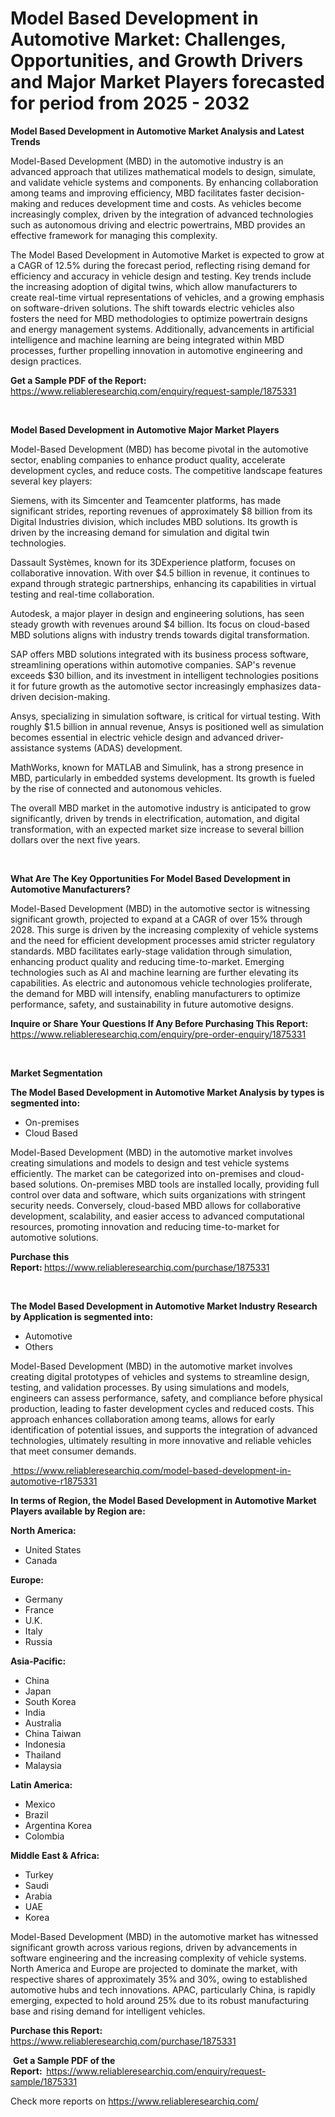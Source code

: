 <p><h1>Model Based Development in Automotive Market: Challenges, Opportunities, and Growth Drivers and Major Market Players forecasted for period from 2025 - 2032</h1></p><p><strong>Model Based Development in Automotive Market Analysis and Latest Trends</strong></p>
<p><p>Model-Based Development (MBD) in the automotive industry is an advanced approach that utilizes mathematical models to design, simulate, and validate vehicle systems and components. By enhancing collaboration among teams and improving efficiency, MBD facilitates faster decision-making and reduces development time and costs. As vehicles become increasingly complex, driven by the integration of advanced technologies such as autonomous driving and electric powertrains, MBD provides an effective framework for managing this complexity.</p><p>The Model Based Development in Automotive Market is expected to grow at a CAGR of 12.5% during the forecast period, reflecting rising demand for efficiency and accuracy in vehicle design and testing. Key trends include the increasing adoption of digital twins, which allow manufacturers to create real-time virtual representations of vehicles, and a growing emphasis on software-driven solutions. The shift towards electric vehicles also fosters the need for MBD methodologies to optimize powertrain designs and energy management systems. Additionally, advancements in artificial intelligence and machine learning are being integrated within MBD processes, further propelling innovation in automotive engineering and design practices.</p></p>
<p><strong>Get a Sample PDF of the Report:&nbsp;</strong> <a href="https://www.reliableresearchiq.com/enquiry/request-sample/1875331?utm_campaign=2756&utm_medium=2&utm_source=Github&utm_content=ia&utm_term=11032025&utm_id=model-based-development-in-automotive">https://www.reliableresearchiq.com/enquiry/request-sample/1875331</a></p>
<p>&nbsp;</p>
<p><strong>Model Based Development in Automotive Major Market Players</strong></p>
<p><p>Model-Based Development (MBD) has become pivotal in the automotive sector, enabling companies to enhance product quality, accelerate development cycles, and reduce costs. The competitive landscape features several key players:</p><p>Siemens, with its Simcenter and Teamcenter platforms, has made significant strides, reporting revenues of approximately $8 billion from its Digital Industries division, which includes MBD solutions. Its growth is driven by the increasing demand for simulation and digital twin technologies.</p><p>Dassault Systèmes, known for its 3DExperience platform, focuses on collaborative innovation. With over $4.5 billion in revenue, it continues to expand through strategic partnerships, enhancing its capabilities in virtual testing and real-time collaboration.</p><p>Autodesk, a major player in design and engineering solutions, has seen steady growth with revenues around $4 billion. Its focus on cloud-based MBD solutions aligns with industry trends towards digital transformation.</p><p>SAP offers MBD solutions integrated with its business process software, streamlining operations within automotive companies. SAP's revenue exceeds $30 billion, and its investment in intelligent technologies positions it for future growth as the automotive sector increasingly emphasizes data-driven decision-making.</p><p>Ansys, specializing in simulation software, is critical for virtual testing. With roughly $1.5 billion in annual revenue, Ansys is positioned well as simulation becomes essential in electric vehicle design and advanced driver-assistance systems (ADAS) development.</p><p>MathWorks, known for MATLAB and Simulink, has a strong presence in MBD, particularly in embedded systems development. Its growth is fueled by the rise of connected and autonomous vehicles.</p><p>The overall MBD market in the automotive industry is anticipated to grow significantly, driven by trends in electrification, automation, and digital transformation, with an expected market size increase to several billion dollars over the next five years.</p></p>
<p>&nbsp;</p>
<p><strong>What Are The Key Opportunities For Model Based Development in Automotive Manufacturers?</strong></p>
<p><p>Model-Based Development (MBD) in the automotive sector is witnessing significant growth, projected to expand at a CAGR of over 15% through 2028. This surge is driven by the increasing complexity of vehicle systems and the need for efficient development processes amid stricter regulatory standards. MBD facilitates early-stage validation through simulation, enhancing product quality and reducing time-to-market. Emerging technologies such as AI and machine learning are further elevating its capabilities. As electric and autonomous vehicle technologies proliferate, the demand for MBD will intensify, enabling manufacturers to optimize performance, safety, and sustainability in future automotive designs.</p></p>
<p><strong>Inquire or Share Your Questions If Any Before Purchasing This Report:</strong> <a href="https://www.reliableresearchiq.com/enquiry/pre-order-enquiry/1875331?utm_campaign=2756&utm_medium=2&utm_source=Github&utm_content=ia&utm_term=11032025&utm_id=model-based-development-in-automotive">https://www.reliableresearchiq.com/enquiry/pre-order-enquiry/1875331</a></p>
<p>&nbsp;</p>
<p><strong>Market Segmentation</strong></p>
<p><strong>The Model Based Development in Automotive Market Analysis by types is segmented into:</strong></p>
<p><ul><li>On-premises</li><li>Cloud Based</li></ul></p>
<p><p>Model-Based Development (MBD) in the automotive market involves creating simulations and models to design and test vehicle systems efficiently. The market can be categorized into on-premises and cloud-based solutions. On-premises MBD tools are installed locally, providing full control over data and software, which suits organizations with stringent security needs. Conversely, cloud-based MBD allows for collaborative development, scalability, and easier access to advanced computational resources, promoting innovation and reducing time-to-market for automotive solutions.</p></p>
<p><strong>Purchase this Report:&nbsp;</strong><a href="https://www.reliableresearchiq.com/purchase/1875331?utm_campaign=2756&utm_medium=2&utm_source=Github&utm_content=ia&utm_term=11032025&utm_id=model-based-development-in-automotive">https://www.reliableresearchiq.com/purchase/1875331</a></p>
<p>&nbsp;</p>
<p><strong>The Model Based Development in Automotive Market Industry Research by Application is segmented into:</strong></p>
<p><ul><li>Automotive</li><li>Others</li></ul></p>
<p><p>Model-Based Development (MBD) in the automotive market involves creating digital prototypes of vehicles and systems to streamline design, testing, and validation processes. By using simulations and models, engineers can assess performance, safety, and compliance before physical production, leading to faster development cycles and reduced costs. This approach enhances collaboration among teams, allows for early identification of potential issues, and supports the integration of advanced technologies, ultimately resulting in more innovative and reliable vehicles that meet consumer demands.</p></p>
<p><a href="https://www.reliableresearchiq.com/model-based-development-in-automotive-r1875331?utm_campaign=2756&utm_medium=2&utm_source=Github&utm_content=ia&utm_term=11032025&utm_id=model-based-development-in-automotive">&nbsp;https://www.reliableresearchiq.com/model-based-development-in-automotive-r1875331</a></p>
<p><strong>In terms of Region, the Model Based Development in Automotive Market Players available by Region are:</strong></p>
<p>
    <p> <strong> North America: </strong>
        <ul>
            <li>United States</li>
            <li>Canada</li>
        </ul>
        </p> 
    <p> <strong> Europe: </strong>
        <ul>
            <li>Germany</li>
            <li>France</li>
            <li>U.K.</li>
            <li>Italy</li>
            <li>Russia</li>
        </ul>
        </p> 
    <p> <strong> Asia-Pacific: </strong>
        <ul>
            <li>China</li>
            <li>Japan</li>
            <li>South Korea</li>
            <li>India</li>
            <li>Australia</li>
            <li>China Taiwan</li>
            <li>Indonesia</li>
            <li>Thailand</li>
            <li>Malaysia</li>
        </ul>
        </p> 
    <p> <strong> Latin America: </strong>
        <ul>
            <li>Mexico</li>
            <li>Brazil</li>
            <li>Argentina Korea</li>
            <li>Colombia</li>
        </ul>
        </p> 
    <p> <strong> Middle East & Africa: </strong>
        <ul>
            <li>Turkey</li>
            <li>Saudi</li>
            <li>Arabia</li>
            <li>UAE</li>
            <li>Korea</li>
        </ul>
    </p>
    </p>
<p><p>Model-Based Development (MBD) in the automotive market has witnessed significant growth across various regions, driven by advancements in software engineering and the increasing complexity of vehicle systems. North America and Europe are projected to dominate the market, with respective shares of approximately 35% and 30%, owing to established automotive hubs and tech innovations. APAC, particularly China, is rapidly emerging, expected to hold around 25% due to its robust manufacturing base and rising demand for intelligent vehicles.</p></p>
<p><strong>Purchase this Report: </strong><a href="https://www.reliableresearchiq.com/purchase/1875331?utm_campaign=2756&utm_medium=2&utm_source=Github&utm_content=ia&utm_term=11032025&utm_id=model-based-development-in-automotive">https://www.reliableresearchiq.com/purchase/1875331</a></p>
<p>&nbsp;<strong>Get a Sample PDF of the Report:&nbsp;&nbsp;</strong><a href="https://www.reliableresearchiq.com/enquiry/request-sample/1875331?utm_campaign=2756&utm_medium=2&utm_source=Github&utm_content=ia&utm_term=11032025&utm_id=model-based-development-in-automotive">https://www.reliableresearchiq.com/enquiry/request-sample/1875331</a></p>
<p><strong></strong></p>
<p>Check more reports on <a href="https://www.reliableresearchiq.com/?utm_campaign=2756&utm_medium=2&utm_source=Github&utm_content=ia&utm_term=11032025&utm_id=model-based-development-in-automotive">https://www.reliableresearchiq.com/</a></p>